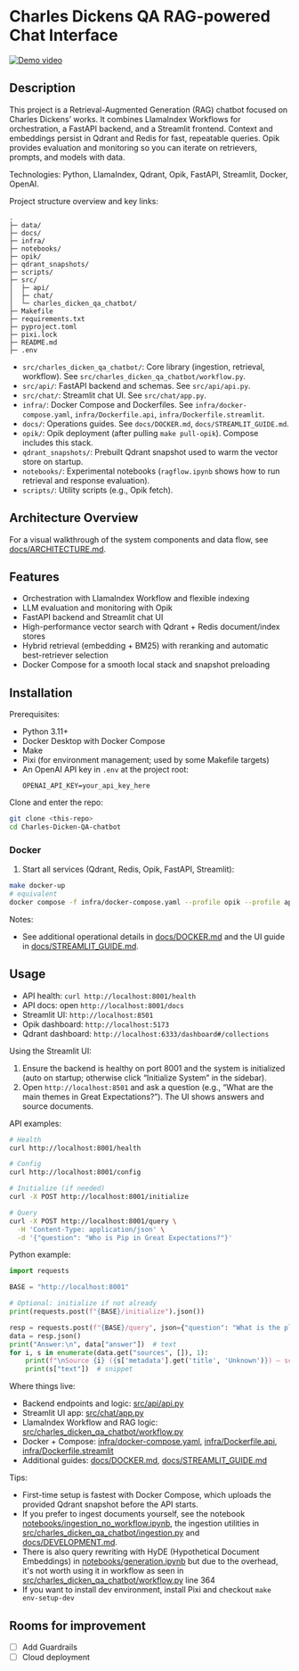 # Charles Dickens QA RAG-powered Chat Interface

[![Demo video](https://img.youtube.com/vi/5b3XEsJqm00/hqdefault.jpg)](https://www.youtube.com/embed/5b3XEsJqm00)

## Description
This project is a Retrieval-Augmented Generation (RAG) chatbot focused on Charles Dickens’ works. It combines LlamaIndex Workflows for orchestration, a FastAPI backend, and a Streamlit frontend. Context and embeddings persist in Qdrant and Redis for fast, repeatable queries. Opik provides evaluation and monitoring so you can iterate on retrievers, prompts, and models with data.

Technologies: Python, LlamaIndex, Qdrant, Opik, FastAPI, Streamlit, Docker, OpenAI.

Project structure overview and key links:

```
.
├─ data/
├─ docs/
├─ infra/
├─ notebooks/
├─ opik/
├─ qdrant_snapshots/
├─ scripts/
├─ src/
│  ├─ api/
│  ├─ chat/
│  └─ charles_dicken_qa_chatbot/
├─ Makefile
├─ requirements.txt
├─ pyproject.toml
├─ pixi.lock
├─ README.md
├─ .env
```

- `src/charles_dicken_qa_chatbot/`: Core library (ingestion, retrieval, workflow). See `src/charles_dicken_qa_chatbot/workflow.py`.
- `src/api/`: FastAPI backend and schemas. See `src/api/api.py`.
- `src/chat/`: Streamlit chat UI. See `src/chat/app.py`.
- `infra/`: Docker Compose and Dockerfiles. See `infra/docker-compose.yaml`, `infra/Dockerfile.api`, `infra/Dockerfile.streamlit`.
- `docs/`: Operations guides. See `docs/DOCKER.md`, `docs/STREAMLIT_GUIDE.md`.
- `opik/`: Opik deployment (after pulling `make pull-opik`). Compose includes this stack.
- `qdrant_snapshots/`: Prebuilt Qdrant snapshot used to warm the vector store on startup.
- `notebooks/`: Experimental notebooks (`ragflow.ipynb` shows how to run retrieval and response evaluation).
- `scripts/`: Utility scripts (e.g., Opik fetch).

## Architecture Overview
For a visual walkthrough of the system components and data flow, see [docs/ARCHITECTURE.md](docs/ARCHITECTURE.md).

## Features
- Orchestration with LlamaIndex Workflow and flexible indexing
- LLM evaluation and monitoring with Opik
- FastAPI backend and Streamlit chat UI
- High-performance vector search with Qdrant + Redis document/index stores
- Hybrid retrieval (embedding + BM25) with reranking and automatic best-retriever selection
- Docker Compose for a smooth local stack and snapshot preloading

## Installation

Prerequisites:
- Python 3.11+
- Docker Desktop with Docker Compose
 - Make
 - Pixi (for environment management; used by some Makefile targets)
- An OpenAI API key in `.env` at the project root:
  ```
  OPENAI_API_KEY=your_api_key_here
  ```

Clone and enter the repo:
```bash
git clone <this-repo>
cd Charles-Dicken-QA-chatbot
```

### Docker
1) Start all services (Qdrant, Redis, Opik, FastAPI, Streamlit):
```bash
make docker-up
# equivalent
docker compose -f infra/docker-compose.yaml --profile opik --profile app up -d --build
```


Notes:
- See additional operational details in [docs/DOCKER.md](docs/DOCKER.md) and the UI guide in [docs/STREAMLIT_GUIDE.md](docs/STREAMLIT_GUIDE.md).

## Usage
- API health: `curl http://localhost:8001/health`
- API docs: open `http://localhost:8001/docs`
- Streamlit UI: `http://localhost:8501`
- Opik dashboard: `http://localhost:5173`
- Qdrant dashboard: `http://localhost:6333/dashboard#/collections`

Using the Streamlit UI:
1) Ensure the backend is healthy on port 8001 and the system is initialized (auto on startup; otherwise click “Initialize System” in the sidebar).
2) Open `http://localhost:8501` and ask a question (e.g., “What are the main themes in Great Expectations?”). The UI shows answers and source documents.

API examples:
```bash
# Health
curl http://localhost:8001/health

# Config
curl http://localhost:8001/config

# Initialize (if needed)
curl -X POST http://localhost:8001/initialize

# Query
curl -X POST http://localhost:8001/query \
  -H 'Content-Type: application/json' \
  -d '{"question": "Who is Pip in Great Expectations?"}'
```

Python example:
```python
import requests

BASE = "http://localhost:8001"

# Optional: initialize if not already
print(requests.post(f"{BASE}/initialize").json())

resp = requests.post(f"{BASE}/query", json={"question": "What is the plot of A Tale of Two Cities?"})
data = resp.json()
print("Answer:\n", data["answer"])  # text
for i, s in enumerate(data.get("sources", []), 1):
    print(f"\nSource {i} ({s['metadata'].get('title', 'Unknown')}) — score={s.get('score')}")
    print(s["text"])  # snippet
```

Where things live:
- Backend endpoints and logic: [src/api/api.py](src/api/api.py)
- Streamlit UI app: [src/chat/app.py](src/chat/app.py)
- LlamaIndex Workflow and RAG logic: [src/charles_dicken_qa_chatbot/workflow.py](src/charles_dicken_qa_chatbot/workflow.py)
- Docker + Compose: [infra/docker-compose.yaml](infra/docker-compose.yaml), [infra/Dockerfile.api](infra/Dockerfile.api), [infra/Dockerfile.streamlit](infra/Dockerfile.streamlit)
- Additional guides: [docs/DOCKER.md](docs/DOCKER.md), [docs/STREAMLIT_GUIDE.md](docs/STREAMLIT_GUIDE.md)

Tips:
- First-time setup is fastest with Docker Compose, which uploads the provided Qdrant snapshot before the API starts.
- If you prefer to ingest documents yourself, see the notebook [notebooks/ingestion_no_workflow.ipynb](notebooks/ingestion_no_workflow.ipynb), the ingestion utilities in [src/charles_dicken_qa_chatbot/ingestion.py](src/charles_dicken_qa_chatbot/ingestion.py) and [docs/DEVELOPMENT.md](docs/DEVELOPMENT.md).
- There is also query rewriting with HyDE (Hypothetical Document Embeddings) in [notebooks/generation.ipynb](notebooks/generation.ipynb) but due to the overhead, it's not worth using it in workflow as seen in [src/charles_dicken_qa_chatbot/workflow.py](src/charles_dicken_qa_chatbot/workflow.py) line 364
- If you want to install dev environment, install Pixi and checkout `make env-setup-dev`

## Rooms for improvement
* [ ] Add Guardrails
* [ ] Cloud deployment
